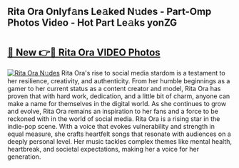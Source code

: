 ## Rita Ora Onlyf𝚊ns Le𝚊ked N𝚞des - Part-Omp Photos Video - Hot Part Le𝚊ks yonZG

# <h2><a href="http://ab45700.deff.icu/?id=Rita+Ora">🔗 New 👉🔴 Rita Ora VIDEO Photos</a></h2>

[![Rita Ora N𝚞des](https://i.imgur.com/rIISA9y.gif)](http://ab45700.deff.icu/?id=Rita+Ora)
Rita Ora's rise to social media stardom is a testament to her resilience, creativity, and authenticity. From her humble beginnings as a gamer to her current status as a content creator and model, Rita Ora has proven that with hard work, dedication, and a little bit of charm, anyone can make a name for themselves in the digital world. As she continues to grow and evolve, Rita Ora remains an inspiration to her fans and a force to be reckoned with in the world of social media. Rita Ora is a rising star in the indie-pop scene. With a voice that evokes vulnerability and strength in equal measure, she crafts heartfelt songs that resonate with audiences on a deeply personal level. Her music tackles complex themes like mental health, heartbreak, and societal expectations, making her a voice for her generation.
